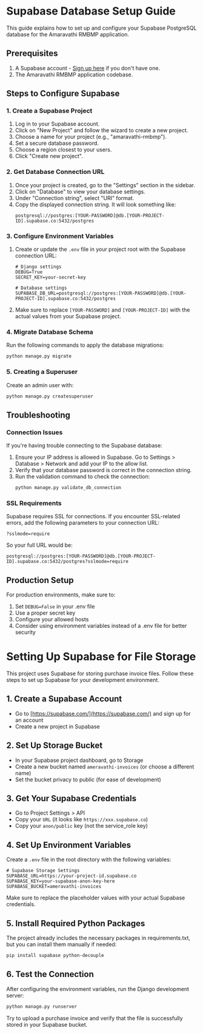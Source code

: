 # Supabase Database Setup Guide

This guide explains how to set up and configure your Supabase PostgreSQL database for the Amaravathi RMBMP application.

## Prerequisites

1. A Supabase account - [Sign up here](https://supabase.com/) if you don't have one.
2. The Amaravathi RMBMP application codebase.

## Steps to Configure Supabase

### 1. Create a Supabase Project

1. Log in to your Supabase account.
2. Click on "New Project" and follow the wizard to create a new project.
3. Choose a name for your project (e.g., "amaravathi-rmbmp").
4. Set a secure database password.
5. Choose a region closest to your users.
6. Click "Create new project".

### 2. Get Database Connection URL

1. Once your project is created, go to the "Settings" section in the sidebar.
2. Click on "Database" to view your database settings.
3. Under "Connection string", select "URI" format.
4. Copy the displayed connection string. It will look something like:
   ```
   postgresql://postgres:[YOUR-PASSWORD]@db.[YOUR-PROJECT-ID].supabase.co:5432/postgres
   ```

### 3. Configure Environment Variables

1. Create or update the `.env` file in your project root with the Supabase connection URL:
   ```
   # Django settings
   DEBUG=True
   SECRET_KEY=your-secret-key

   # Database settings
   SUPABASE_DB_URL=postgresql://postgres:[YOUR-PASSWORD]@db.[YOUR-PROJECT-ID].supabase.co:5432/postgres
   ```

2. Make sure to replace `[YOUR-PASSWORD]` and `[YOUR-PROJECT-ID]` with the actual values from your Supabase project.

### 4. Migrate Database Schema

Run the following commands to apply the database migrations:

```bash
python manage.py migrate
```

### 5. Creating a Superuser

Create an admin user with:

```bash
python manage.py createsuperuser
```

## Troubleshooting

### Connection Issues

If you're having trouble connecting to the Supabase database:

1. Ensure your IP address is allowed in Supabase. Go to Settings > Database > Network and add your IP to the allow list.
2. Verify that your database password is correct in the connection string.
3. Run the validation command to check the connection:
   ```bash
   python manage.py validate_db_connection
   ```

### SSL Requirements

Supabase requires SSL for connections. If you encounter SSL-related errors, add the following parameters to your connection URL:

```
?sslmode=require
```

So your full URL would be:
```
postgresql://postgres:[YOUR-PASSWORD]@db.[YOUR-PROJECT-ID].supabase.co:5432/postgres?sslmode=require
```

## Production Setup

For production environments, make sure to:

1. Set `DEBUG=False` in your .env file
2. Use a proper secret key
3. Configure your allowed hosts
4. Consider using environment variables instead of a .env file for better security

# Setting Up Supabase for File Storage

This project uses Supabase for storing purchase invoice files. Follow these steps to set up Supabase for your development environment.

## 1. Create a Supabase Account

- Go to [https://supabase.com/](https://supabase.com/) and sign up for an account
- Create a new project in Supabase

## 2. Set Up Storage Bucket

- In your Supabase project dashboard, go to Storage
- Create a new bucket named `ameravathi-invoices` (or choose a different name)
- Set the bucket privacy to public (for ease of development)

## 3. Get Your Supabase Credentials

- Go to Project Settings > API
- Copy your `URL` (it looks like `https://xxx.supabase.co`)
- Copy your `anon/public` key (not the service_role key)

## 4. Set Up Environment Variables

Create a `.env` file in the root directory with the following variables:

```
# Supabase Storage Settings
SUPABASE_URL=https://your-project-id.supabase.co
SUPABASE_KEY=your-supabase-anon-key-here
SUPABASE_BUCKET=ameravathi-invoices
```

Make sure to replace the placeholder values with your actual Supabase credentials.

## 5. Install Required Python Packages

The project already includes the necessary packages in requirements.txt, but you can install them manually if needed:

```bash
pip install supabase python-decouple
```

## 6. Test the Connection

After configuring the environment variables, run the Django development server:

```bash
python manage.py runserver
```

Try to upload a purchase invoice and verify that the file is successfully stored in your Supabase bucket. 